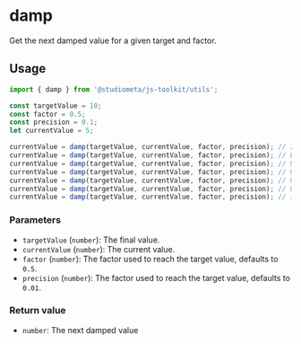 # damp

Get the next damped value for a given target and factor.

## Usage

```js
import { damp } from '@studiometa/js-toolkit/utils';

const targetValue = 10;
const factor = 0.5;
const precision = 0.1;
let currentValue = 5;

currentValue = damp(targetValue, currentValue, factor, precision); // 7.5
currentValue = damp(targetValue, currentValue, factor, precision); // 8.75
currentValue = damp(targetValue, currentValue, factor, precision); // 9.375
currentValue = damp(targetValue, currentValue, factor, precision); // 9.6875
currentValue = damp(targetValue, currentValue, factor, precision); // 9.84375
currentValue = damp(targetValue, currentValue, factor, precision); // 9.921875
currentValue = damp(targetValue, currentValue, factor, precision); // 10
```

### Parameters

- `targetValue` (`number`): The final value.
- `currentValue` (`number`): The current value.
- `factor` (`number`): The factor used to reach the target value, defaults to `0.5`.
- `precision` (`number`): The factor used to reach the target value, defaults to `0.01`.

### Return value

- `number`: The next damped value
